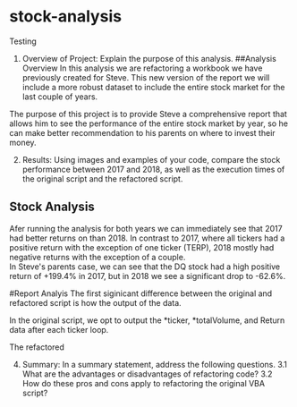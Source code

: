 # stock-analysis

Testing 

1. Overview of Project: Explain the purpose of this analysis.
##Analysis Overview
    In this analysis we are refactoring a workbook we have previously created for Steve. This new version of the report we will include a more robust dataset to include the entire stock market for the last couple of years. 

The purpose of this project is to provide Steve a comprehensive report that allows him to see the performance of the entire stock market by year, so he can make better recommendation to his parents on where to invest their money. 



2. Results: Using images and examples of your code, compare the stock performance between 2017 and 2018, as well as the execution times of the original script and the refactored script.

## Stock Analysis
Afer running the analysis for both years we can immediately see that 2017 had better returns on than 2018. In contrast to 2017, where all tickers had a positive return with the exception of one ticker (TERP), 2018 mostly had negative returns with the exception of a couple.  
In Steve's parents case, we can see that the DQ stock had a high positive return of +199.4% in 2017, but in 2018 we see a significant drop to -62.6%. 

#Report Analyis
The first siginicant difference between the original and refactored script is how the output of the data. 

In the original script, we opt to output the *ticker, *totalVolume, and Return data after each ticker loop.  

The refactored 


4. Summary: In a summary statement, address the following questions.
        3.1 What are the advantages or disadvantages of refactoring code?
        3.2 How do these pros and cons apply to refactoring the original VBA script?

